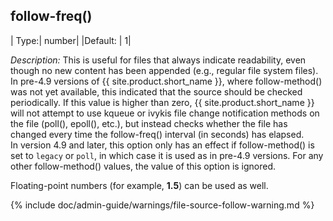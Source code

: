 ## follow-freq()

| Type:| number|
|Default:  | 1|

*Description:* This is useful for files that always indicate readability, even though
no new content has been appended (e.g., regular file system files).\
In pre-4.9 versions of {{ site.product.short_name }}, where follow-method() was not yet available,
this indicated that the source should be checked periodically. If this value is higher than zero,
{{ site.product.short_name }} will not attempt to use kqueue or ivykis file change notification
methods on the file (poll(), epoll(), etc.), but instead checks whether the file has changed every time the follow-freq()
interval (in seconds) has elapsed.\
In version 4.9 and later, this option only has an effect if follow-method() is set to `legacy` or `poll`,
 in which case it is used as in pre-4.9 versions. For any other follow-method() values, the value of this option is ignored.

Floating-point numbers (for example, **1.5**) can be used as well.

{% include doc/admin-guide/warnings/file-source-follow-warning.md %}
